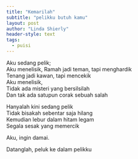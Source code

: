 ```yaml
---
title: "Kemarilah"
subtitle: "pelikku butuh kamu"
layout: post
author: "Linda Shierly"
header-style: text
tags:
  - puisi
---
```


Aku sedang pelik;<br>
Aku menelisik,
Ramah jadi teman, tapi menghardik<br>
Tenang jadi kawan, tapi mencekik<br>
Aku menelisik,<br>
Tidak ada misteri yang bersilsilah<br>
Dan tak ada satupun corak sebuah salah<br>

Hanyalah kini sedang pelik<br>
Tidak bisakah sebentar saja hilang<br>
Kemudian lebur dalam hitam legam<br>
Segala sesak yang memercik<br>

Aku, ingin damai.<br>

Datanglah, peluk ke dalam pelikku<br>